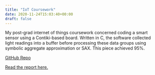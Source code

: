```yaml
---
title: "IoT Coursework"
date: 2020-11-24T15:03:40+00:00
draft: false
---
```


My post-grad internet of things coursework concerned coding a smart sensor using a Contiki-based board. Written in C, the software collected light readings into a buffer before processing these data groups using symbolic aggregate approximation or SAX. This piece achieved 95%.

[GitHub Repo](https://github.com/Sarsoo/IoT-Labs)

[Read the report here.](report.pdf)